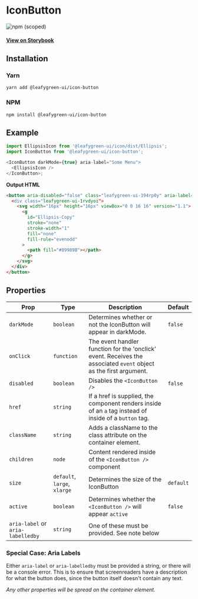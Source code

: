 # IconButton

![npm (scoped)](https://img.shields.io/npm/v/@leafygreen-ui/icon-button.svg)

#### [View on Storybook](https://mongodb.github.io/leafygreen-ui/?path=/story/iconbutton--default)

## Installation

### Yarn

```shell
yarn add @leafygreen-ui/icon-button
```

### NPM

```shell
npm install @leafygreen-ui/icon-button
```

## Example

```js
import EllipsisIcon from '@leafygreen-ui/icon/dist/Ellipsis';
import IconButton from '@leafygreen-ui/icon-button';

<IconButton darkMode={true} aria-label="Some Menu">
  <EllipsisIcon />
</IconButton>;
```

**Output HTML**

```html
<button aria-disabled="false" class="leafygreen-ui-194rp0y" aria-label="Some Menu>
  <div class="leafygreen-ui-1rvdyoi">
    <svg width="16px" height="16px" viewBox="0 0 16 16" version="1.1">
      <g
        id="Ellipsis-Copy"
        stroke="none"
        stroke-width="1"
        fill="none"
        fill-rule="evenodd"
      >
        <path fill="#89989B"></path>
      </g>
    </svg>
  </div>
</button>
```

## Properties

| Prop                              | Type                         | Description                                                                                                       | Default   |
| --------------------------------- | ---------------------------- | ----------------------------------------------------------------------------------------------------------------- | --------- |
| `darkMode`                        | `boolean`                    | Determines whether or not the IconButton will appear in darkMode.                                                 | `false`   |
| `onClick`                         | `function`                   | The event handler function for the 'onclick' event. Receives the associated `event` object as the first argument. |           |
| `disabled`                        | `boolean`                    | Disables the `<IconButton />`                                                                                     | `false`   |
| `href`                            | `string`                     | If a href is supplied, the component renders inside of an `a` tag instead of inside of a `button` tag.            |           |
| `className`                       | `string`                     | Adds a className to the class attribute on the container element.                                                 |           |
| `children`                        | `node`                       | Content rendered inside of the `<IconButton />` component                                                         |           |
| `size`                            | `default`, `large`, `xlarge` | Determines the size of the IconButton                                                                             | `default` |
| `active`                          | `boolean`                    | Determines whether the `<IconButton />` will appear `active`                                                      | `false`   |
| `aria-label` or `aria-labelledby` | `string`                     | One of these must be provided. See note below                                                                     |           |

### Special Case: Aria Labels

Either `aria-label` or `aria-labelledby` must be provided a string, or there will be a console error. This is to ensure that screenreaders have a description for what the button does, since the button itself doesn't contain any text.

_Any other properties will be spread on the container element._
